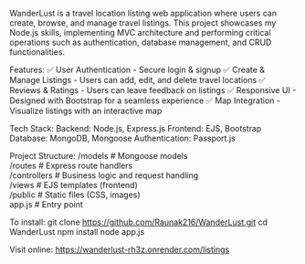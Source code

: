 WanderLust is a travel location listing web application where users can create, browse, and manage travel listings. This project showcases my Node.js skills, implementing MVC architecture and performing critical operations such as authentication, database management, and CRUD functionalities.

Features:
✅ User Authentication - Secure login & signup
✅ Create & Manage Listings - Users can add, edit, and delete travel locations
✅ Reviews & Ratings - Users can leave feedback on listings
✅ Responsive UI - Designed with Bootstrap for a seamless experience
✅ Map Integration - Visualize listings with an interactive map

Tech Stack:
Backend: Node.js, Express.js
Frontend: EJS, Bootstrap
Database: MongoDB, Mongoose
Authentication: Passport.js

Project Structure:
/models        # Mongoose models  
/routes        # Express route handlers  
/controllers   # Business logic and request handling  
/views         # EJS templates (frontend)  
/public        # Static files (CSS, images)  
app.js         # Entry point  

To install:
git clone https://github.com/Raunak216/WanderLust.git
cd WanderLust
npm install
node app.js

Visit online:
https://wanderlust-rh3z.onrender.com/listings


